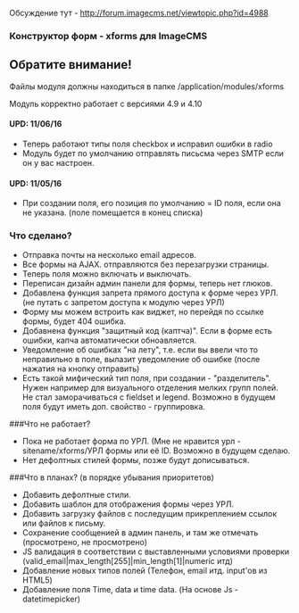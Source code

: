 
Обсуждение тут - http://forum.imagecms.net/viewtopic.php?id=4988

### Конструктор форм - xforms для ImageCMS

## Обратите внимание!
Файлы модуля должны находиться в папке /application/modules/xforms

Модуль корректно работает с версиями 4.9 и 4.10


#### UPD: 11/06/16
* Теперь работают типы поля checkbox и исправил ошибки в radio
* Модуль будет по умолчанию отправлять письсма через SMTP если он у вас настроен.

#### UPD: 11/05/16
* При создании поля, его позиция по умолчанию = ID поля, если она не указана. (поле помещается в конец списка)


### Что сделано?

* Отправка почты на несколько email адресов.
* Все формы на AJAX. отправляются без перезагрузки страницы.
* Теперь поля можно включать и выключать.
* Переписан дизайн админ панели для формы, теперь нет глюков.
* Добавлена функция запрета прямого доступа к форме через УРЛ. (не путать с запретом доступа к модулю через УРЛ)
* Форму мы можем встроить как виджет, но перейдя по ссылке формы, будет 404 ошибка.
* Добавнена функция "защитный код (каптча)". Если в форме есть ошибки, капча автоматически обноавляется.
* Уведомление об ошибках "на лету", т.е. если вы ввели что то неправильно в поле, вылазит уведомление об ошибке (после нажатия на кнопку отправить)
* Есть такой мифический тип поля, при создании - "разделитель". Нужен например для визуального отделения мелких групп полей. Не стал заморачиваться с fieldset и legend. Возможно в будущем поля будут иметь доп. свойство - группировка.

###Что не работает?
* Пока не работает форма по УРЛ. (Мне не нравится урл - sitename/xforms/УРЛ формы или её ID. Возможно в будущем сделаю.
* Нет дефолтных стилей формы, позже будут дописываться.


###Что в планах? (в порядке убывания приоритетов)
* Добавить дефолтные стили.
* Добавить шаблон для отображения формы через УРЛ.
* Добавить загрузку файлов с последущим прикреплением ссылок или файлов к письму.
* Сохранение сообщенией в админ панель, и там же отмечать (просмотрено, не просмотрено)
* JS валидация в соответствии с выставленными условиями проверки (valid_email|max_length[255]|min_length[1]|numeric итд)
* Добавление новых типов полей (Телефон, email итд. input'ов из HTML5)
* Добавление поля Time, data и time data. (На основе Js - datetimepicker)
